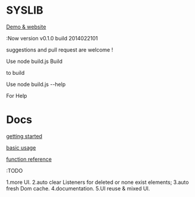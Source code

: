 # SYSLIB

<a href="http://sys-lab.github.io/syslib" target="_blank">Demo & website</a>

:Now version
v0.1.0  build 2014022101

suggestions and pull request are welcome !

Use 
 node build.js Build

to build

Use
 node build.js --help

For Help 


# Docs

<a href="http://sys-lab.github.io/syslib" target="_blank">getting started</a>

<a href="http://sys-lab.github.io/syslib" target="_blank">basic usage</a>

<a href="http://sys-lab.github.io/syslib" target="_blank">function reference</a>







:TODO

1.more UI.
2.auto clear Listeners for deleted or none exist elements;
3.auto fresh Dom cache.
4.documentation.
5.UI reuse & mixed UI.

